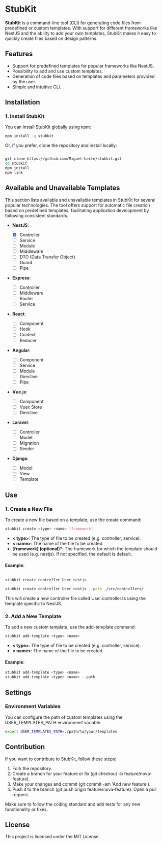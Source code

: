 # **StubKit**

**StubKit** is a command-line tool (CLI) for generating code files from predefined or custom templates. With support for different frameworks like NestJS and the ability to add your own templates, StubKit makes it easy to quickly create files based on design patterns.

## **Features**

- Support for predefined templates for popular frameworks like NestJS.
- Possibility to add and use custom templates.
- Generation of code files based on templates and parameters provided by the user.
- Simple and intuitive CLI.

## **Installation**

### **1. Install StubKit**

You can install StubKit globally using npm:

```bash
npm install -g stubkit
```

Or, if you prefer, clone the repository and install locally:

```bash

git clone https://github.com/Miguel-Leite/stubkit.git
cd stubkit
npm install
npm link

```

## Available and Unavailable Templates

This section lists available and unavailable templates in StubKit for several popular technologies. The tool offers support for automatic file creation based on predefined templates, facilitating application development by following consistent standards.

- **NestJS**:

  - [x] Controller
  - [ ] Service
  - [ ] Module
  - [ ] Middleware
  - [ ] DTO (Data Transfer Object)
  - [ ] Guard
  - [ ] Pipe

- **Express**:

  - [ ] Controller
  - [ ] Middleware
  - [ ] Router
  - [ ] Service

- **React**:

  - [ ] Component
  - [ ] Hook
  - [ ] Context
  - [ ] Reducer

- **Angular**:

  - [ ] Component
  - [ ] Service
  - [ ] Module
  - [ ] Directive
  - [ ] Pipe

- **Vue.js**:

  - [ ] Component
  - [ ] Vuex Store
  - [ ] Directive

- **Laravel**:

  - [ ] Controller
  - [ ] Model
  - [ ] Migration
  - [ ] Seeder

- **Django**:
  - [ ] Model
  - [ ] View
  - [ ] Template

## **Use**

### **1. Create a New File**

To create a new file based on a template, use the create command:

```bash
stubkit create <type> <name> [framework]
```

- **< type>**: The type of file to be created (e.g. controller, service).
- **< name>**: The name of the file to be created.
- **[framework] (optional)\***: The framework for which the template should be used (e.g. nestjs). If not specified, the default is default.

#### Example:

```bash

stubkit create controller User nestjs

stubkit create controller User nestjs --path ./src/controllers/

```

This will create a new controller file called User.controller.ts using the template specific to NestJS.

### **2. Add a New Template**

To add a new custom template, use the add-template command:

```bash
stubkit add-template <type> <name>
```

- **< type>**: The type of file to be created (e.g. controller, service).
- **< name>**: The name of the file to be created.

#### Example:

```bash
stubkit add-template <type> <name>
stubkit add-template <type> <name> --path
```

## **Settings**

### **Environment Variables**

You can configure the path of custom templates using the USER_TEMPLATES_PATH environment variable.

```bash
export USER_TEMPLATES_PATH=./path/to/your/templates
```

## **Contribution**

If you want to contribute to StubKit, follow these steps:

1. Fork the repository.
2. Create a branch for your feature or fix (git checkout -b feature/nova-feature).
3. Make your changes and commit (git commit -am 'Add new feature').
4. Push it to the branch (git push origin feature/nova-feature).
   Open a pull request.

Make sure to follow the coding standard and add tests for any new functionality or fixes.

## **License**

This project is licensed under the MIT License.
